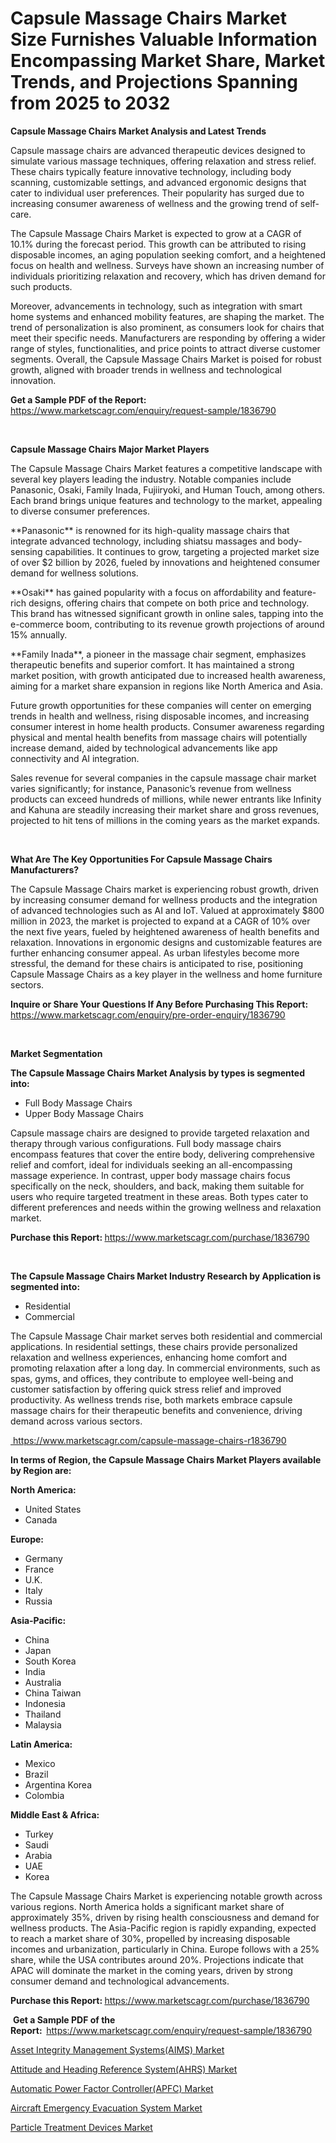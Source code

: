 <p><h1>Capsule Massage Chairs Market Size Furnishes Valuable Information Encompassing Market Share, Market Trends, and Projections Spanning from 2025 to 2032</h1></p><p><strong>Capsule Massage Chairs Market Analysis and Latest Trends</strong></p>
<p><p>Capsule massage chairs are advanced therapeutic devices designed to simulate various massage techniques, offering relaxation and stress relief. These chairs typically feature innovative technology, including body scanning, customizable settings, and advanced ergonomic designs that cater to individual user preferences. Their popularity has surged due to increasing consumer awareness of wellness and the growing trend of self-care.</p><p>The Capsule Massage Chairs Market is expected to grow at a CAGR of 10.1% during the forecast period. This growth can be attributed to rising disposable incomes, an aging population seeking comfort, and a heightened focus on health and wellness. Surveys have shown an increasing number of individuals prioritizing relaxation and recovery, which has driven demand for such products.</p><p>Moreover, advancements in technology, such as integration with smart home systems and enhanced mobility features, are shaping the market. The trend of personalization is also prominent, as consumers look for chairs that meet their specific needs. Manufacturers are responding by offering a wider range of styles, functionalities, and price points to attract diverse customer segments. Overall, the Capsule Massage Chairs Market is poised for robust growth, aligned with broader trends in wellness and technological innovation.</p></p>
<p><strong>Get a Sample PDF of the Report:&nbsp;</strong> <a href="https://www.marketscagr.com/enquiry/request-sample/1836790?utm_campaign=2106&utm_medium=2&utm_source=Github&utm_content=ia&utm_term=26032025&utm_id=capsule-massage-chairs">https://www.marketscagr.com/enquiry/request-sample/1836790</a></p>
<p>&nbsp;</p>
<p><strong>Capsule Massage Chairs Major Market Players</strong></p>
<p><p>The Capsule Massage Chairs Market features a competitive landscape with several key players leading the industry. Notable companies include Panasonic, Osaki, Family Inada, Fujiiryoki, and Human Touch, among others. Each brand brings unique features and technology to the market, appealing to diverse consumer preferences.</p><p>**Panasonic** is renowned for its high-quality massage chairs that integrate advanced technology, including shiatsu massages and body-sensing capabilities. It continues to grow, targeting a projected market size of over $2 billion by 2026, fueled by innovations and heightened consumer demand for wellness solutions.</p><p>**Osaki** has gained popularity with a focus on affordability and feature-rich designs, offering chairs that compete on both price and technology. This brand has witnessed significant growth in online sales, tapping into the e-commerce boom, contributing to its revenue growth projections of around 15% annually.</p><p>**Family Inada**, a pioneer in the massage chair segment, emphasizes therapeutic benefits and superior comfort. It has maintained a strong market position, with growth anticipated due to increased health awareness, aiming for a market share expansion in regions like North America and Asia.</p><p>Future growth opportunities for these companies will center on emerging trends in health and wellness, rising disposable incomes, and increasing consumer interest in home health products. Consumer awareness regarding physical and mental health benefits from massage chairs will potentially increase demand, aided by technological advancements like app connectivity and AI integration.</p><p>Sales revenue for several companies in the capsule massage chair market varies significantly; for instance, Panasonic’s revenue from wellness products can exceed hundreds of millions, while newer entrants like Infinity and Kahuna are steadily increasing their market share and gross revenues, projected to hit tens of millions in the coming years as the market expands.</p></p>
<p>&nbsp;</p>
<p><strong>What Are The Key Opportunities For Capsule Massage Chairs Manufacturers?</strong></p>
<p><p>The Capsule Massage Chairs market is experiencing robust growth, driven by increasing consumer demand for wellness products and the integration of advanced technologies such as AI and IoT. Valued at approximately $800 million in 2023, the market is projected to expand at a CAGR of 10% over the next five years, fueled by heightened awareness of health benefits and relaxation. Innovations in ergonomic designs and customizable features are further enhancing consumer appeal. As urban lifestyles become more stressful, the demand for these chairs is anticipated to rise, positioning Capsule Massage Chairs as a key player in the wellness and home furniture sectors.</p></p>
<p><strong>Inquire or Share Your Questions If Any Before Purchasing This Report:</strong> <a href="https://www.marketscagr.com/enquiry/pre-order-enquiry/1836790?utm_campaign=2106&utm_medium=2&utm_source=Github&utm_content=ia&utm_term=26032025&utm_id=capsule-massage-chairs">https://www.marketscagr.com/enquiry/pre-order-enquiry/1836790</a></p>
<p>&nbsp;</p>
<p><strong>Market Segmentation</strong></p>
<p><strong>The Capsule Massage Chairs Market Analysis by types is segmented into:</strong></p>
<p><ul><li>Full Body Massage Chairs</li><li>Upper Body Massage Chairs</li></ul></p>
<p><p>Capsule massage chairs are designed to provide targeted relaxation and therapy through various configurations. Full body massage chairs encompass features that cover the entire body, delivering comprehensive relief and comfort, ideal for individuals seeking an all-encompassing massage experience. In contrast, upper body massage chairs focus specifically on the neck, shoulders, and back, making them suitable for users who require targeted treatment in these areas. Both types cater to different preferences and needs within the growing wellness and relaxation market.</p></p>
<p><strong>Purchase this Report:&nbsp;</strong><a href="https://www.marketscagr.com/purchase/1836790?utm_campaign=2106&utm_medium=2&utm_source=Github&utm_content=ia&utm_term=26032025&utm_id=capsule-massage-chairs">https://www.marketscagr.com/purchase/1836790</a></p>
<p>&nbsp;</p>
<p><strong>The Capsule Massage Chairs Market Industry Research by Application is segmented into:</strong></p>
<p><ul><li>Residential</li><li>Commercial</li></ul></p>
<p><p>The Capsule Massage Chair market serves both residential and commercial applications. In residential settings, these chairs provide personalized relaxation and wellness experiences, enhancing home comfort and promoting relaxation after a long day. In commercial environments, such as spas, gyms, and offices, they contribute to employee well-being and customer satisfaction by offering quick stress relief and improved productivity. As wellness trends rise, both markets embrace capsule massage chairs for their therapeutic benefits and convenience, driving demand across various sectors.</p></p>
<p><a href="https://www.marketscagr.com/capsule-massage-chairs-r1836790?utm_campaign=2106&utm_medium=2&utm_source=Github&utm_content=ia&utm_term=26032025&utm_id=capsule-massage-chairs">&nbsp;https://www.marketscagr.com/capsule-massage-chairs-r1836790</a></p>
<p><strong>In terms of Region, the Capsule Massage Chairs Market Players available by Region are:</strong></p>
<p>
    <p> <strong> North America: </strong>
        <ul>
            <li>United States</li>
            <li>Canada</li>
        </ul>
        </p> 
    <p> <strong> Europe: </strong>
        <ul>
            <li>Germany</li>
            <li>France</li>
            <li>U.K.</li>
            <li>Italy</li>
            <li>Russia</li>
        </ul>
        </p> 
    <p> <strong> Asia-Pacific: </strong>
        <ul>
            <li>China</li>
            <li>Japan</li>
            <li>South Korea</li>
            <li>India</li>
            <li>Australia</li>
            <li>China Taiwan</li>
            <li>Indonesia</li>
            <li>Thailand</li>
            <li>Malaysia</li>
        </ul>
        </p> 
    <p> <strong> Latin America: </strong>
        <ul>
            <li>Mexico</li>
            <li>Brazil</li>
            <li>Argentina Korea</li>
            <li>Colombia</li>
        </ul>
        </p> 
    <p> <strong> Middle East & Africa: </strong>
        <ul>
            <li>Turkey</li>
            <li>Saudi</li>
            <li>Arabia</li>
            <li>UAE</li>
            <li>Korea</li>
        </ul>
    </p>
    </p>
<p><p>The Capsule Massage Chairs Market is experiencing notable growth across various regions. North America holds a significant market share of approximately 35%, driven by rising health consciousness and demand for wellness products. The Asia-Pacific region is rapidly expanding, expected to reach a market share of 30%, propelled by increasing disposable incomes and urbanization, particularly in China. Europe follows with a 25% share, while the USA contributes around 20%. Projections indicate that APAC will dominate the market in the coming years, driven by strong consumer demand and technological advancements.</p></p>
<p><strong>Purchase this Report: </strong><a href="https://www.marketscagr.com/purchase/1836790?utm_campaign=2106&utm_medium=2&utm_source=Github&utm_content=ia&utm_term=26032025&utm_id=capsule-massage-chairs">https://www.marketscagr.com/purchase/1836790</a></p>
<p>&nbsp;<strong>Get a Sample PDF of the Report:&nbsp;&nbsp;</strong><a href="https://www.marketscagr.com/enquiry/request-sample/1836790?utm_campaign=2106&utm_medium=2&utm_source=Github&utm_content=ia&utm_term=26032025&utm_id=capsule-massage-chairs">https://www.marketscagr.com/enquiry/request-sample/1836790</a></p>
<p><strong></strong></p>
<p><p><a href="https://github.com/paullsiskec4/Market-Research-Report-List-1/blob/main/asset-integrity-management-systemsaims-market.md?utm_campaign=2106&utm_medium=2&utm_source=Github&utm_content=ia&utm_term=26032025&utm_id=capsule-massage-chairs">Asset Integrity Management Systems(AIMS) Market</a></p><p><a href="https://github.com/altafvaraswj/Market-Research-Report-List-1/blob/main/attitude-and-heading-reference-systemahrs-market.md?utm_campaign=2106&utm_medium=2&utm_source=Github&utm_content=ia&utm_term=26032025&utm_id=capsule-massage-chairs">Attitude and Heading Reference System(AHRS) Market</a></p><p><a href="https://github.com/burnicndole/Market-Research-Report-List-1/blob/main/automatic-power-factor-controllerapfc-market.md?utm_campaign=2106&utm_medium=2&utm_source=Github&utm_content=ia&utm_term=26032025&utm_id=capsule-massage-chairs">Automatic Power Factor Controller(APFC) Market</a></p><p><a href="https://github.com/navodfetiya/Market-Research-Report-List-1/blob/main/aircraft-emergency-evacuation-system-market.md?utm_campaign=2106&utm_medium=2&utm_source=Github&utm_content=ia&utm_term=26032025&utm_id=capsule-massage-chairs">Aircraft Emergency Evacuation System Market</a></p><p><a href="https://github.com/cevzarvargem/Market-Research-Report-List-1/blob/main/particle-treatment-devices-market.md?utm_campaign=2106&utm_medium=2&utm_source=Github&utm_content=ia&utm_term=26032025&utm_id=capsule-massage-chairs">Particle Treatment Devices Market</a></p></p>